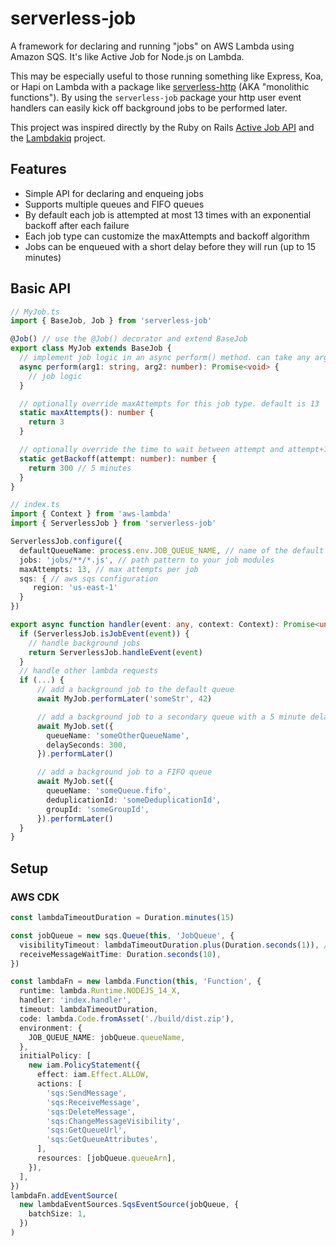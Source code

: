# serverless-job

A framework for declaring and running "jobs" on AWS Lambda using Amazon SQS. It's like Active Job for Node.js on Lambda.

This may be especially useful to those running something like Express, Koa, or Hapi on Lambda with a package like
[serverless-http](https://github.com/dougmoscrop/serverless-http) (AKA "monolithic functions"). By using the `serverless-job`
package your http user event handlers can easily kick off background jobs to be performed later.

This project was inspired directly by the Ruby on Rails [Active Job API](https://guides.rubyonrails.org/active_job_basics.html)
and the [Lambdakiq](https://github.com/customink/lambdakiq) project.

## Features

- Simple API for declaring and enqueing jobs
- Supports multiple queues and FIFO queues
- By default each job is attempted at most 13 times with an exponential backoff after each failure
- Each job type can customize the maxAttempts and backoff algorithm
- Jobs can be enqueued with a short delay before they will run (up to 15 minutes)

## Basic API

```typescript
// MyJob.ts
import { BaseJob, Job } from 'serverless-job'

@Job() // use the @Job() decorator and extend BaseJob
export class MyJob extends BaseJob {
  // implement job logic in an async perform() method. can take any arguments but must all be serializable to JSON
  async perform(arg1: string, arg2: number): Promise<void> {
    // job logic
  }

  // optionally override maxAttempts for this job type. default is 13
  static maxAttempts(): number {
    return 3
  }

  // optionally override the time to wait between attempt and attempt+1. Default is an exponenial backoff.
  static getBackoff(attempt: number): number {
    return 300 // 5 minutes
  }
}
```

```typescript
// index.ts
import { Context } from 'aws-lambda'
import { ServerlessJob } from 'serverless-job'

ServerlessJob.configure({
  defaultQueueName: process.env.JOB_QUEUE_NAME, // name of the default queue
  jobs: 'jobs/**/*.js', // path pattern to your job modules
  maxAttempts: 13, // max attempts per job
  sqs: { // aws sqs configuration
     region: 'us-east-1'
  }
})

export async function handler(event: any, context: Context): Promise<unknown> {
  if (ServerlessJob.isJobEvent(event)) {
    // handle background jobs
    return ServerlessJob.handleEvent(event)
  }
  // handle other lambda requests
  if (...) {
      // add a background job to the default queue
      await MyJob.performLater('someStr', 42)

      // add a background job to a secondary queue with a 5 minute delay before it can run
      await MyJob.set({
        queueName: 'someOtherQueueName',
        delaySeconds: 300,
      }).performLater()

      // add a background job to a FIFO queue
      await MyJob.set({
        queueName: 'someQueue.fifo',
        deduplicationId: 'someDeduplicationId',
        groupId: 'someGroupId',
      }).performLater()
  }
}
```

## Setup

### AWS CDK

```typescript
const lambdaTimeoutDuration = Duration.minutes(15)

const jobQueue = new sqs.Queue(this, 'JobQueue', {
  visibilityTimeout: lambdaTimeoutDuration.plus(Duration.seconds(1)), // should be greater than the lambda function's timeout
  receiveMessageWaitTime: Duration.seconds(10),
})

const lambdaFn = new lambda.Function(this, 'Function', {
  runtime: lambda.Runtime.NODEJS_14_X,
  handler: 'index.handler',
  timeout: lambdaTimeoutDuration,
  code: lambda.Code.fromAsset('./build/dist.zip'),
  environment: {
    JOB_QUEUE_NAME: jobQueue.queueName,
  },
  initialPolicy: [
    new iam.PolicyStatement({
      effect: iam.Effect.ALLOW,
      actions: [
        'sqs:SendMessage',
        'sqs:ReceiveMessage',
        'sqs:DeleteMessage',
        'sqs:ChangeMessageVisibility',
        'sqs:GetQueueUrl',
        'sqs:GetQueueAttributes',
      ],
      resources: [jobQueue.queueArn],
    }),
  ],
})
lambdaFn.addEventSource(
  new lambdaEventSources.SqsEventSource(jobQueue, {
    batchSize: 1,
  })
)
```

